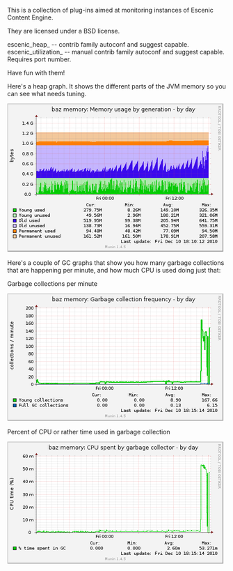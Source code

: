This is a collection of plug-ins aimed at monitoring instances of Escenic Content Engine.

They are licensed under a BSD license.

  escenic_heap_   -- contrib family autoconf and suggest capable.
  escenic_utilization_ -- manual contrib family autoconf and suggest capable.  Requires port number.

Have fun with them!


Here's a heap graph.  It shows the different parts of the JVM memory so you can see what needs tuning.

![heap graph](https://github.com/mogsie/escenic-munin/raw/master/site/escenic_jstat_baz_heap-day.png)

Here's a couple of GC graphs that show you how many garbage collections that are happening per minute, and how much CPU is used doing just that:

Garbage collections per minute

![Line graph showing about 100-150 garbage collections per minute over a 30-hour period](https://github.com/mogsie/escenic-munin/raw/master/site/escenic_jstat_baz_gc-day.png)

Percent of CPU or rather time used in garbage collection

![line graph with percent on Y-axis and time on X-axis, showing 10-50 milli-percent over a 30-hour period](https://github.com/mogsie/escenic-munin/raw/master/site/escenic_jstat_baz_gcoverhead-day.png)

